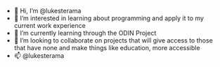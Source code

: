 - 👋 Hi, I’m @lukesterama
- 👀 I’m interested in learning about programming and apply it to my current work experience 
- 🌱 I’m currently learning through the ODIN Project
- 💞️ I’m looking to collaborate on projects that will give access to those that have none and make things like education, more accessible
- 📫 @lukesterama 

<!---
lukesterama/lukesterama is a ✨ special ✨ repository because its `README.md` (this file) appears on your GitHub profile.
You can click the Preview link to take a look at your changes.
--->
